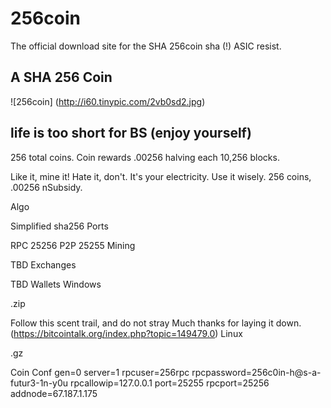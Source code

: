 
# 256coin
The official download site for the SHA 256coin
sha (!) ASIC resist.

## A SHA 256 Coin
![256coin] (http://i60.tinypic.com/2vb0sd2.jpg)


## life is too short for BS (enjoy yourself)

256 total coins. Coin rewards .00256 halving each 10,256 blocks.

Like it, mine it! Hate it, don't.
It's your electricity. Use it wisely.
256 coins, .00256 nSubsidy.

Algo

Simplified sha256
Ports

RPC 25256 P2P 25255
Mining

TBD
Exchanges

TBD
Wallets
Windows

.zip

Follow this scent trail, and do not stray Much thanks for laying it down. (https://bitcointalk.org/index.php?topic=149479.0)
Linux

.gz

Coin Conf
gen=0
server=1
rpcuser=256rpc
rpcpassword=256c0in-h@s-a-futur3-1n-y0u
rpcallowip=127.0.0.1
port=25255
rpcport=25256
addnode=67.187.1.175

